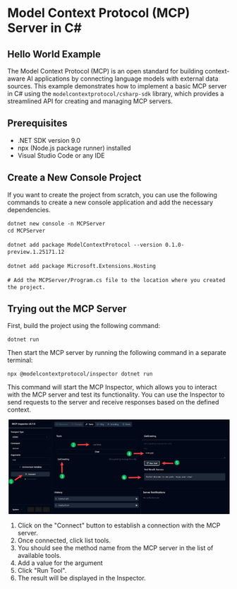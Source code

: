 # Model Context Protocol (MCP) Server in C#
## Hello World Example

The Model Context Protocol (MCP) is an open standard for building context-aware AI applications by connecting language models with external data sources. This example demonstrates how to implement a basic MCP server in C# using the `modelcontextprotocol/csharp-sdk` library, which provides a streamlined API for creating and managing MCP servers.

## Prerequisites
- .NET SDK version 9.0
- npx (Node.js package runner) installed
- Visual Studio Code or any IDE

## Create a New Console Project

If you want to create the project from scratch, you can use the following commands to create a new console application and add the necessary dependencies.

```shell
dotnet new console -n MCPServer
cd MCPServer

dotnet add package ModelContextProtocol --version 0.1.0-preview.1.25171.12

dotnet add package Microsoft.Extensions.Hosting

# Add the MCPServer/Program.cs file to the location where you created the project.
```

## Trying out the MCP Server

First, build the project using the following command:

```shell
dotnet run
```

Then start the MCP server by running the following command in a separate terminal:

```shell
npx @modelcontextprotocol/inspector dotnet run
```

This command will start the MCP Inspector, which allows you to interact with the MCP server and test its functionality. You can use the Inspector to send requests to the server and receive responses based on the defined context.

![alt text](image.png)

1. Click on the "Connect" button to establish a connection with the MCP server.
2. Once connected, click list tools.
3. You should see the method name from the MCP server in the list of available tools.
4. Add a value for the argument 
5. Click "Run Tool".
6. The result will be displayed in the Inspector.

